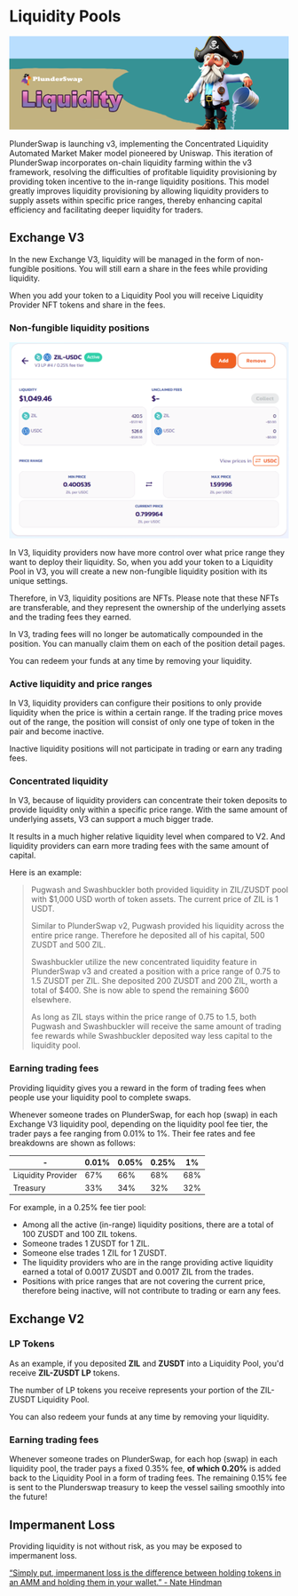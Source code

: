 # Liquidity Pools

![](../../.gitbook/assets/PS_Liquidity.png)

PlunderSwap is launching v3, implementing the Concentrated Liquidity Automated Market Maker model pioneered by Uniswap. This iteration of PlunderSwap incorporates on-chain liquidity farming within the v3 framework, resolving the difficulties of profitable liquidity provisioning by providing token incentive to the in-range liquidity positions. This model greatly improves liquidity provisioning by allowing liquidity providers to supply assets within specific price ranges, thereby enhancing capital efficiency and facilitating deeper liquidity for traders.

## Exchange V3 

In the new Exchange V3, liquidity will be managed in the form of non-fungible positions. You will still earn a share in the fees while providing liquidity.

When you add your token to a Liquidity Pool you will receive Liquidity Provider NFT tokens and share in the fees.

### **Non-fungible liquidity positions**

![](<../../.gitbook/assets/v3liquidityposition.png>)

In V3, liquidity providers now have more control over what price range they want to deploy their liquidity. So, when you add your token to a Liquidity Pool in V3, you will create a new non-fungible liquidity position with its unique settings.

Therefore, in V3, liquidity positions are NFTs. Please note that these NFTs are transferable, and they represent the ownership of the underlying assets and the trading fees they earned.

In V3, trading fees will no longer be automatically compounded in the position. You can manually claim them on each of the position detail pages.

You can redeem your funds at any time by removing your liquidity.

### **Active liquidity and price ranges**

In V3, liquidity providers can configure their positions to only provide liquidity when the price is within a certain range. If the trading price moves out of the range, the position will consist of only one type of token in the pair and become inactive.

Inactive liquidity positions will not participate in trading or earn any trading fees.

### **Concentrated liquidity**

In V3, because of liquidity providers can concentrate their token deposits to provide liquidity only within a specific price range. With the same amount of underlying assets, V3 can support a much bigger trade.

It results in a much higher relative liquidity level when compared to V2. And liquidity providers can earn more trading fees with the same amount of capital.

Here is an example:

> Pugwash and Swashbuckler both provided liquidity in ZIL/ZUSDT pool with $1,000 USD worth of token assets. The current price of ZIL is 1 USDT.
>
> Similar to PlunderSwap v2, Pugwash provided his liquidity across the entire price range. Therefore he deposited all of his capital, 500 ZUSDT and 500 ZIL.
>
> Swashbuckler utilize the new concentrated liquidity feature in PlunderSwap v3 and created a position with a price range of 0.75 to 1.5 ZUSDT per ZIL. She deposited 200 ZUSDT and 200 ZIL, worth a total of $400. She is now able to spend the remaining $600 elsewhere.
>
> As long as ZIL stays within the price range of 0.75 to 1.5, both Pugwash and Swashbuckler will receive the same amount of trading fee rewards while Swashbuckler deposited way less capital to the liquidity pool.

### **Earning trading fees**

Providing liquidity gives you a reward in the form of trading fees when people use your liquidity pool to complete swaps.

Whenever someone trades on PlunderSwap, for each hop (swap) in each Exchange V3 liquidity pool, depending on the liquidity pool fee tier, the trader pays a fee ranging from 0.01% to 1%. Their fee rates and fee breakdowns are shown as follows:

| -                       | 0.01% | 0.05% | 0.25% | 1%  |
| ----------------------- | ----- | ----- | ----- | --- |
| Liquidity Provider      | 67%   | 66%   | 68%   | 68% |
| Treasury                | 33%   | 34%   | 32%   | 32% |

For example, in a 0.25% fee tier pool:

* Among all the active (in-range) liquidity positions, there are a total of 100 ZUSDT and 100 ZIL tokens.
* Someone trades 1 ZUSDT for 1 ZIL.
* Someone else trades 1 ZIL for 1 ZUSDT.
* The liquidity providers who are in the range providing active liquidity earned a total of 0.0017 ZUSDT and 0.0017 ZIL from the trades.
* Positions with price ranges that are not covering the current price, therefore being inactive, will not contribute to trading or earn any fees.

## Exchange V2

### LP Tokens

As an example, if you deposited **ZIL** and **ZUSDT** into a Liquidity Pool, you'd receive **ZIL-ZUSDT LP** tokens.

The number of LP tokens you receive represents your portion of the ZIL-ZUSDT Liquidity Pool.

You can also redeem your funds at any time by removing your liquidity.

### **Earning trading fees**

Whenever someone trades on PlunderSwap, for each hop (swap) in each liquidity pool, the trader pays a fixed 0.35% fee, **of which 0.20%** is added back to the Liquidity Pool in a form of trading fees.  The remaining 0.15% fee is sent to the Plunderswap treasury to keep the vessel sailing smoothly into the future!

##

## Impermanent Loss

Providing liquidity is not without risk, as you may be exposed to impermanent loss.

[“Simply put, impermanent loss is the difference between holding tokens in an AMM and holding them in your wallet.” - Nate Hindman](https://blog.bancor.network/beginners-guide-to-getting-rekt-by-impermanent-loss-7c9510cb2f22)
